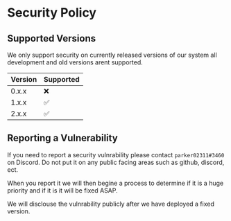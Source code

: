 # Security Policy

## Supported Versions

We only support security on currently released versions of our system all development and old versions arent supported.

| Version | Supported |
| ------- | --------- |
| 0.x.x   | :x:       |
| 1.x.x   | ✅         |
| 2.x.x   | ✅         |

## Reporting a Vulnerability

If you need to report a security vulnrability please contact `parker02311#3460` on Discord. Do not put it on any public facing areas such as github, discord, ect.

When you report it we will then begine a process to determine if it is a huge priority and if it is it will be fixed ASAP. 

We will disclouse the vulnrability publicly after we have deployed a fixed version.
